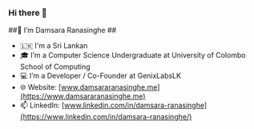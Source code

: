 ### Hi there 👋

##👨  I’m Damsara Ranasinghe ##
- 🇱🇰   I'm a Sri Lankan
- 🎓  I’m a Computer Science Undergraduate at University of Colombo School of Computing
- 💻  I’m a Developer / Co-Founder at GenixLabsLK
- 🌐  Website: [www.damsararanasinghe.me](https://www.damsararanasinghe.me)
- 📫  LinkedIn: [www.linkedin.com/in/damsara-ranasinghe](https://www.linkedin.com/in/damsara-ranasinghe/)

